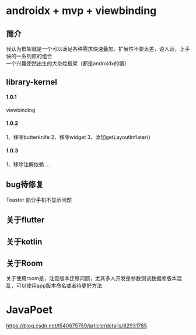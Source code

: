 # androidx + mvp + viewbinding

## 简介
我认为框架就是一个可以满足各种需求快速叠加，扩展性不要太差，说人话，上手快的一系列库的组合<br>
一个兴趣使然出生的大杂烩框架（都是androidx的锅）<br>

## library-kernel
#### 1.0.1
viewbinding
#### 1.0.2
1、移除butterknife
2、移除widget
3、添加getLayoutInflater()
#### 1.0.3
1、移除注解依赖
...

## bug待修复
Toastor 部分手机不显示问题

## 关于flutter

## 关于kotlin

## 关于Room
关于使用room是，注意版本迁移问题，尤其多人开发是参数测试数据库版本混乱，可以使用app版本命名或者待更好方法

# JavaPoet
https://blog.csdn.net/l540675759/article/details/82931785